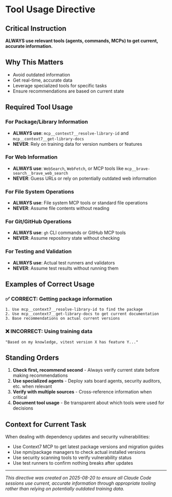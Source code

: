 # Tool Usage Directive

## Critical Instruction
**ALWAYS use relevant tools (agents, commands, MCPs) to get current, accurate information.**

## Why This Matters
- Avoid outdated information
- Get real-time, accurate data
- Leverage specialized tools for specific tasks
- Ensure recommendations are based on current state

## Required Tool Usage

### For Package/Library Information
- **ALWAYS use**: `mcp__context7__resolve-library-id` and `mcp__context7__get-library-docs`
- **NEVER**: Rely on training data for version numbers or features

### For Web Information
- **ALWAYS use**: `WebSearch`, `WebFetch`, or MCP tools like `mcp__brave-search__brave_web_search`
- **NEVER**: Guess URLs or rely on potentially outdated web information

### For File System Operations
- **ALWAYS use**: File system MCP tools or standard file operations
- **NEVER**: Assume file contents without reading

### For Git/GitHub Operations
- **ALWAYS use**: `gh` CLI commands or GitHub MCP tools
- **NEVER**: Assume repository state without checking

### For Testing and Validation
- **ALWAYS use**: Actual test runners and validators
- **NEVER**: Assume test results without running them

## Examples of Correct Usage

### ✅ CORRECT: Getting package information
```
1. Use mcp__context7__resolve-library-id to find the package
2. Use mcp__context7__get-library-docs to get current documentation
3. Base recommendations on actual current versions
```

### ❌ INCORRECT: Using training data
```
"Based on my knowledge, vitest version X has feature Y..."
```

## Standing Orders
1. **Check first, recommend second** - Always verify current state before making recommendations
2. **Use specialized agents** - Deploy xats board agents, security auditors, etc. when relevant
3. **Verify with multiple sources** - Cross-reference information when critical
4. **Document tool usage** - Be transparent about which tools were used for decisions

## Context for Current Task
When dealing with dependency updates and security vulnerabilities:
- Use Context7 MCP to get latest package versions and migration guides
- Use npm/package managers to check actual installed versions
- Use security scanning tools to verify vulnerability status
- Use test runners to confirm nothing breaks after updates

---
*This directive was created on 2025-08-20 to ensure all Claude Code sessions use current, accurate information through appropriate tooling rather than relying on potentially outdated training data.*
